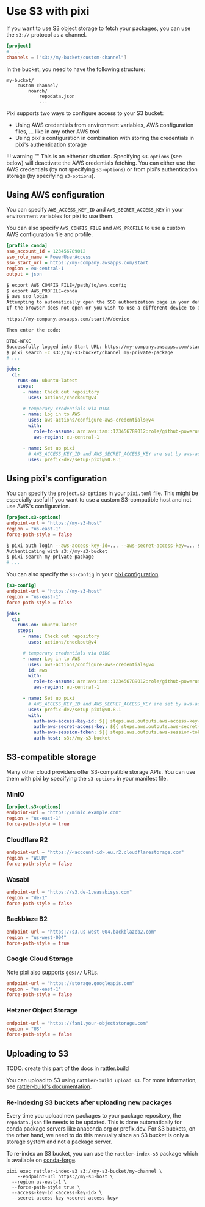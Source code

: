 # Use S3 with pixi

If you want to use S3 object storage to fetch your packages, you can use the `s3://` protocol as a channel.

```toml title="pixi.toml"
[project]
# ...
channels = ["s3://my-bucket/custom-channel"]
```

In the bucket, you need to have the following structure:

```
my-bucket/
    custom-channel/
        noarch/
            repodata.json
            ...
```

Pixi supports two ways to configure access to your S3 bucket:

- Using AWS credentials from environment variables, AWS configuration files, ... like in any other AWS tool
- Using pixi's configuration in combination with storing the credentials in pixi's authentication storage

!!! warning ""
    This is an either/or situation.
    Specifying `s3-options` (see below) will deactivate the AWS credentials fetching.
    You can either use the AWS credentials (by not specifying `s3-options`) or from pixi's authentication storage (by specifying `s3-options`).

## Using AWS configuration

You can specify `AWS_ACCESS_KEY_ID` and `AWS_SECRET_ACCESS_KEY` in your environment variables for pixi to use them.

You can also specify `AWS_CONFIG_FILE` and `AWS_PROFILE` to use a custom AWS configuration file and profile.

```cfg title="aws.config"
[profile conda]
sso_account_id = 123456789012
sso_role_name = PowerUserAccess
sso_start_url = https://my-company.awsapps.com/start
region = eu-central-1
output = json
```

```bash title="CLI usage"
$ export AWS_CONFIG_FILE=/path/to/aws.config
$ export AWS_PROFILE=conda
$ aws sso login
Attempting to automatically open the SSO authorization page in your default browser.
If the browser does not open or you wish to use a different device to authorize this request, open the following URL:

https://my-company.awsapps.com/start/#/device

Then enter the code:

DTBC-WFXC
Successfully logged into Start URL: https://my-company.awsapps.com/start
$ pixi search -c s3://my-s3-bucket/channel my-private-package
# ...
```

```yaml title="ci.yml"
jobs:
  ci:
    runs-on: ubuntu-latest
    steps:
      - name: Check out repository
        uses: actions/checkout@v4

      # temporary credentials via OIDC
      - name: Log in to AWS
        uses: aws-actions/configure-aws-credentials@v4
        with:
          role-to-assume: arn:aws:iam::123456789012:role/github-poweruser
          aws-region: eu-central-1

      - name: Set up pixi
        # AWS_ACCESS_KEY_ID and AWS_SECRET_ACCESS_KEY are set by aws-actions/configure-aws-credentials
        uses: prefix-dev/setup-pixi@v0.8.1
```

## Using pixi's configuration

You can specify the `project.s3-options` in your `pixi.toml` file.
This might be especially useful if you want to use a custom S3-compatible host and not use AWS's configuration.

```toml title="pixi.toml"
[project.s3-options]
endpoint-url = "https://my-s3-host"
region = "us-east-1"
force-path-style = false
```

```bash
$ pixi auth login --aws-access-key-id=... --aws-secret-access-key=... s3://my-s3-bucket
Authenticating with s3://my-s3-bucket
$ pixi search my-private-package
# ...
```

You can also specify the `s3-config` in your [pixi configuration](../reference/pixi_configuration.md).

```toml title="Global configuration"
[s3-config]
endpoint-url = "https://my-s3-host"
region = "us-east-1"
force-path-style = false
```

```yaml title="ci.yml"
jobs:
  ci:
    runs-on: ubuntu-latest
    steps:
      - name: Check out repository
        uses: actions/checkout@v4

      # temporary credentials via OIDC
      - name: Log in to AWS
        uses: aws-actions/configure-aws-credentials@v4
        id: aws
        with:
          role-to-assume: arn:aws:iam::123456789012:role/github-poweruser
          aws-region: eu-central-1

      - name: Set up pixi
        # AWS_ACCESS_KEY_ID and AWS_SECRET_ACCESS_KEY are set by aws-actions/configure-aws-credentials
        uses: prefix-dev/setup-pixi@v0.8.1
        with:
          auth-aws-access-key-id: ${{ steps.aws.outputs.aws-access-key-id }}
          auth-aws-secret-access-key: ${{ steps.aws.outputs.aws-secret-access-key }}
          auth-aws-session-token: ${{ steps.aws.outputs.aws-session-token }}
          auth-host: s3://my-s3-bucket
```

## S3-compatible storage

Many other cloud providers offer S3-compatible storage APIs.
You can use them with pixi by specifying the `s3-options` in your manifest file.

### MinIO

```toml title="pixi.toml"
[project.s3-options]
endpoint-url = "https://minio.example.com"
region = "us-east-1"
force-path-style = true
```

### Cloudflare R2

```toml title="pixi.toml"
endpoint-url = "https://<account-id>.eu.r2.cloudflarestorage.com"
region = "WEUR"
force-path-style = false
```

### Wasabi

```toml title="pixi.toml"
endpoint-url = "https://s3.de-1.wasabisys.com"
region = "de-1"
force-path-style = false
```

### Backblaze B2

```toml title="pixi.toml"
endpoint-url = "https://s3.us-west-004.backblazeb2.com"
region = "us-west-004"
force-path-style = true
```

### Google Cloud Storage

Note pixi also supports `gcs://` URLs.

```toml title="pixi.toml"
endpoint-url = "https://storage.googleapis.com"
region = "us-east-1"
force-path-style = false
```

### Hetzner Object Storage

```toml title="pixi.toml"
endpoint-url = "https://fsn1.your-objectstorage.com"
region = "US"
force-path-style = false
```

## Uploading to S3

TODO: create this part of the docs in rattler.build

You can upload to S3 using `rattler-build upload s3`.
For more information, see [rattler-build's documentation](https://rattler.build/latest/authentication_and_upload/#s3).

### Re-indexing S3 buckets after uploading new packages

Every time you upload new packages to your package repository, the `repodata.json` file needs to be updated.
This is done automatically for conda package servers like anaconda.org or prefix.dev.
For S3 buckets, on the other hand, we need to do this manually since an S3 bucket is only a storage system and not a package server.

To re-index an S3 bucket, you can use the `rattler-index-s3` package which is available on [conda-forge](https://prefix.dev/channels/conda-forge/packages/rattler-index-s3).

```shell
pixi exec rattler-index-s3 s3://my-s3-bucket/my-channel \
    --endpoint-url https://my-s3-host \
  --region us-east-1 \
  --force-path-style true \
  --access-key-id <access-key-id> \
  --secret-access-key <secret-access-key>
```
